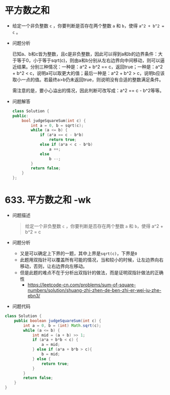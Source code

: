 # 平方数之和



- 给定一个非负整数 `c` ，你要判断是否存在两个整数 `a` 和 `b`，使得 `a^2 + b^2 = c` 。



- 问题分析

  已知a、b和c皆为整数，且c是非负整数，因此可以得到a和b的边界条件：大于等于0，小于等于sqrt(c)，则由a和b分别从左右边界向中间移动，则可以逼近结果。分别三种情况：一种是：a^2 + b^2 == c，返回true；一种是：a^2 + b^2 < c，说明a可以取更大的值；最后一种是：a^2 + b^2 > c，说明b应该取小一点的值。若最终a>b仍未返回true，则说明没有合适的整数满足条件。

  需注意的是，要小心溢出的情况，因此判断可改写成：a^2  == c - b^2等等。



- 问题解答

  ```c++
  class Solution {
  public:
      bool judgeSquareSum(int c) {
          int a = 0, b = sqrt(c);
          while (a <= b) {
              if (a*a == c - b*b)
                  return true;
              else if (a*a < c - b*b)
                  a ++;
              else
                  b --;
          }
          return false;
      }
  };
  ```

# 633. 平方数之和 -wk

- 问题描述

  > 给定一个非负整数 `c` ，你要判断是否存在两个整数 `a` 和 `b`，使得 a^2 + b^2 = c

- 问题分析
  - 又是可以确定上下界的一题，其中上界是`sqrt(c)`，下界是`0`
  - 此题用双指针可以覆盖所有可能的情况，当和较小的时候，让左边界向右移动，否则，让右边界向左移动。
  - 但是此题的难点不在于分析出双指针的做法，而是证明双指针做法的正确性
    - https://leetcode-cn.com/problems/sum-of-square-numbers/solution/shuang-zhi-zhen-de-ben-zhi-er-wei-ju-zhe-ebn3/
- 问题代码

```java
class Solution {
    public boolean judgeSquareSum(int c) {
        int a = 0, b = (int) Math.sqrt(c);
        while (a <= b) {
            int mid = (a + b) >> 1;
            if (a*a + b*b < c) {
                a = mid;
            } else if (a*a + b*b > c){
                b = mid;
            } else {
                return true;
            }
        }
        return false;
    }
}
```


  
